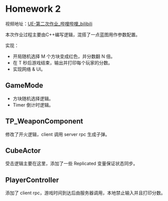 # Homework 2

视频地址：[UE-第二次作业_哔哩哔哩_bilibili](https://www.bilibili.com/video/BV1nPzqYVEdM/?vd_source=69b4485adcb7b0d8d2c1f9e475b82e1e)

本次作业过程主要由C++编写逻辑，混搭了一点蓝图用作参数配置。

实现：

- 开局随机选择 M 个方块变成红色，并分数翻 N 倍。
- 在 T 秒后游戏结束，输出并打印每个玩家的分数。
- 实现网络 & UI。

## GameMode

- 方块随机选择逻辑。
- Timer 倒计时逻辑。

## TP_WeaponComponent

修改了开火逻辑，client 调用 server rpc 生成子弹。

## CubeActor

受击逻辑主要在这里，添加了一些 Replicated 变量保证状态同步。

## PlayerController

添加了 client rpc，游戏时间到达后由服务器调用，本地禁止输入并且打印分数。
